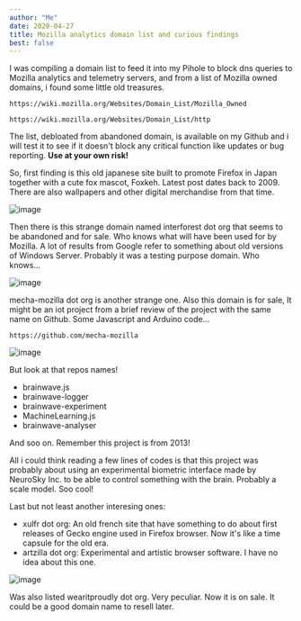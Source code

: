 ```yaml
---
author: "Me"
date: 2020-04-27
title: Mozilla analytics domain list and curious findings
best: false
---
```


I was compiling a domain list to feed it into my Pihole to block dns queries to Mozilla analytics and telemetry servers, and from a list of Mozilla owned domains, i found some little old treasures. 

```
https://wiki.mozilla.org/Websites/Domain_List/Mozilla_Owned

https://wiki.mozilla.org/Websites/Domain_List/http
```
The list, debloated from abandoned domain, is available on my Github and i will test it to see if it doesn't block any critical function like updates or bug reporting.
**Use at your own risk!**


So, first finding is this old japanese site built to promote Firefox in Japan together with a cute fox mascot, Foxkeh.
Latest post dates back to 2009. 
There are also wallpapers and other digital merchandise from that time.

![image](/img/fox.png)

Then there is this strange domain named interforest dot org that seems to be abandoned and for sale. 
Who knows what will have been used for by Mozilla.
A lot of results from Google refer to something about old versions of Windows Server.
Probably it was a testing purpose domain. Who knows...

![image](/img/fox2.png)

mecha-mozilla dot org is another strange one. Also this domain is for sale, 
It might be an iot project from a brief review of the project with the same name on Github. 
Some Javascript and Arduino code...

```
https://github.com/mecha-mozilla
```
![image](/img/fox3.png)

But look at that repos names!

- brainwave.js 
- brainwave-logger
- brainwave-experiment
- MachineLearning.js
- brainwave-analyser

And soo on. Remember this project is from 2013!

All i could think reading a few lines of codes is that this project was probably about using an experimental biometric interface made by NeuroSky Inc. to be able to control something with the brain. Probably a scale model.
Soo cool!

Last but not least another interesing ones:

- xulfr dot org: An old french site that have something to do about first releases of Gecko engine used in Firefox browser. Now it's like a time capsule for the old era.
- artzilla dot org: Experimental and artistic browser software. I have no idea about this one.

![image](/img/fox4.jpg)

Was also listed wearitproudly dot org. Very peculiar. Now it is on sale. It could be a good domain name to resell later.
